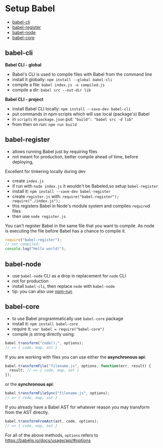 # Setup Babel

<!-- TOC -->

- [babel-cli](#babel-cli)
- [babel-register](#babel-register)
- [babel-node](#babel-node)
- [babel-core](#babel-core)

<!-- /TOC -->

## babel-cli

**Babel CLI - global**
- Babel's CLI is used to compile files with Babel from the command line
- install it globally: `npm install --global babel-cli`
- compile a file: `babel index.js -o compiled.js`
- compile a dir: `babel src --out-dir lib`

**Babel CLI - project**
- install Babel CLI locally: `npm install --save-dev babel-cli`
- put commands in npm scripts which will use local (package's) Babel
- in `scripts` in `package.json` put: `"build": "babel src -d lib"`
- from then on run: `npm run build`

## babel-register
- allows running Babel just by requiring files
- not meant for production, better compile ahead of time, before deploying, 

Excellent for tinkering locally during dev
- create `index.js`
- if run with `node index.js` it wouldn't be Babeled,so setup `babel-register`
- install it: `npm install --save-dev babel-register`
- create `register.js` with: `require("babel-register"); require("./index.js");`
- this registers Babel in Node's module system and compiles `require`d files
- then use `node register.js`

You can't register Babel in the same file that you want to compile. As node is executing the file before Babel has a chance to compile it.

```js
require("babel-register");
// not compiled:
console.log("Hello world!");
```

## babel-node
- use `babel-node` CLI as a drop in replacement for `node` CLI
- not for production
- install `babel-cli`, then replace `node` with `babel-node`
- tip: you can also use [npm-run](https://www.npmjs.com/package/npm-run)

## babel-core
- to use Babel programmatically use `babel-core` package
- install it: `npm install babel-core`
- require it: ```var babel = require("babel-core")```
- compile js string directly using:

```js
babel.transform("code();", options);
// => { code, map, ast }
```

If you are working with files you can use either the **asynchronous api**:
```js
babel.transformFile("filename.js", options, function(err, result) {
  result; // => { code, map, ast }
});
```

or the **synchronous api**:
```js
babel.transformFileSync("filename.js", options);
// => { code, map, ast }
```

If you already have a Babel AST for whatever reason you may transform from the
AST directly.
```js
babel.transformFromAst(ast, code, options);
// => { code, map, ast }
```
For all of the above methods, `options` refers to
https://babeljs.io/docs/usage/api/#options
